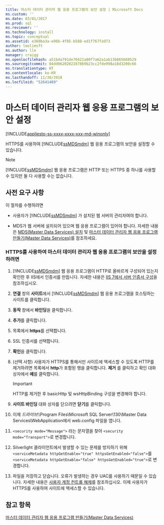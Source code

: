 ```yaml
---
title: 마스터 데이터 관리자 웹 응용 프로그램의 보안 설정 | Microsoft Docs
ms.custom: ''
ms.date: 03/01/2017
ms.prod: sql
ms.reviewer: ''
ms.technology: install
ms.topic: conceptual
ms.assetid: e360ba3a-e96b-4f85-b588-ed1f767fa973
author: leolimsft
ms.author: lle
manager: craigg
ms.openlocfilehash: a51b4a791de70421a80f7a62a1ab13b865688529
ms.sourcegitcommit: 04dd0620202287869b23cc2fde998a18d3200c66
ms.translationtype: HT
ms.contentlocale: ko-KR
ms.lasthandoff: 11/30/2018
ms.locfileid: "52641489"
---
```

# <a name="secure-a-master-data-manager-web-application"></a>마스터 데이터 관리자 웹 응용 프로그램의 보안 설정

[!INCLUDE[appliesto-ss-xxxx-xxxx-xxx-md-winonly](../../includes/appliesto-ss-xxxx-xxxx-xxx-md-winonly.md)]

  HTTPS를 사용하여 [!INCLUDE[ssMDSmdm](../../includes/ssmdsmdm-md.md)] 웹 응용 프로그램의 보안을 설정할 수 있습니다.  
  
> [!NOTE]  
>  [!INCLUDE[ssMDSmdm](../../includes/ssmdsmdm-md.md)] 웹 응용 프로그램은 HTTP 또는 HTTPS 중 하나를 사용할 수 있지만 둘 다 사용할 수는 없습니다.  
  
## <a name="prerequisites"></a>사전 요구 사항  
 이 절차를 수행하려면  
  
-   사용자가 [!INCLUDE[ssMDSmdm](../../includes/ssmdsmdm-md.md)] 가 설치된 웹 서버의 관리자여야 합니다.  
  
-   MDS가 웹 서버에 설치되어 있으며 웹 응용 프로그램이 있어야 합니다. 자세한 내용은 [MDS(Master Data Services) 설치](../../master-data-services/install-windows/install-master-data-services.md) 및 [마스터 데이터 관리자 웹 응용 프로그램 만들기&#40;Master Data Services&#41;](../../master-data-services/install-windows/create-a-master-data-manager-web-application-master-data-services.md)를 참조하세요.  
  
### <a name="to-secure-the-master-data-manager-web-application-with-https"></a>HTTPS를 사용하여 마스터 데이터 관리자 웹 응용 프로그램의 보안을 설정하려면  
  
1.  [!INCLUDE[ssMDSmdm](../../includes/ssmdsmdm-md.md)] 웹 응용 프로그램이 HTTP로 올바르게 구성되어 있는지 확인한 후 IIS에서 인증서를 만듭니다. 자세한 내용은 [IIS 7에서 서버 인증서 구성](https://technet.microsoft.com/library/cc732230\(WS.10\).aspx)을 참조하십시오.  
  
2.  **연결** 창의 **사이트**에서 [!INCLUDE[ssMDSmdm](../../includes/ssmdsmdm-md.md)] 웹 응용 프로그램을 호스팅하는 사이트를 클릭합니다.  
  
3.  **동작** 창에서 **바인딩**을 클릭합니다.  
  
4.  **추가**를 클릭합니다.  
  
5.  목록에서 **https**를 선택합니다.  
  
6.  SSL 인증서를 선택합니다.  
  
7.  **확인**을 클릭합니다.  
  
8.  (선택 사항) 사용자가 HTTPS를 통해서만 사이트에 액세스할 수 있도록 HTTP를 제거하려면 목록에서 **http**가 포함된 행을 클릭합니다. **제거** 를 클릭하고 확인 대화 상자에서 **예**를 클릭합니다.  
  
    > [!IMPORTANT]  
    >  HTTP를 제거한 후 basicHttp 및 wsHttpBinding 구성을 변경해야 합니다.  
  
9. **사이트 바인딩** 대화 상자를 닫으려면 **닫기**를 클릭합니다.  
  
10. 이제 *드라이브*:\Program Files\Microsoft SQL Server\130\Master Data Services\WebApplication에서 web.config 파일을 엽니다.  
  
11. `<security mode="Message">` 라는 문자열을 찾아 `<security mode="Transport">`로 변경합니다.  

12. Silverlight 클라이언트에서 발생할 수 있는 문제를 방지하기 위해 `<serviceMetadata httpGetEnable="true" httpsGetEnabled="false">`를 `<serviceMetadata httpGetEnable="false" httpsGetEnabled="true">`로 변경합니다.

13. 파일을 저장하고 닫습니다. 오류가 발생하는 경우 UAC를 사용하기 때문일 수 있습니다. 자세한 내용은 [사용자 계정 컨트롤 해제](http://technet.microsoft.com/library/cc709691\(WS.10\).aspx)를 참조하십시오. 이제 사용자가 HTTPS를 사용하여 사이트에 액세스할 수 있습니다.  

  
## <a name="see-also"></a>참고 항목  
 [마스터 데이터 관리자 웹 응용 프로그램 만들기&#40;Master Data Services&#41;](../../master-data-services/install-windows/create-a-master-data-manager-web-application-master-data-services.md)  
  
  
